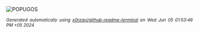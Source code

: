 <div align="justify">
<picture>
    <source media="(prefers-color-scheme: dark)" srcset="https://i.ibb.co/TmV60xy/output-gif.gif">
    <source media="(prefers-color-scheme: light)" srcset="https://i.ibb.co/TmV60xy/output-gif.gif">
    <img alt="POPUGOS" src="https://i.ibb.co/TmV60xy/output-gif.gif">
</picture>

<sub><i>Generated automatically using [x0rzavi/github-readme-terminal](https://github.com/x0rzavi/github-readme-terminal) on Wed Jun 05 01:53:46 PM +05 2024</i></sub>
</div>